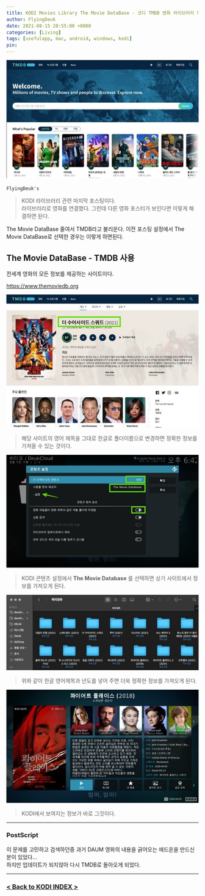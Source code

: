```yaml
---
title: KODI Movies Library The Movie DataBase - 코디 TMDB 영화 라이브러리 데이터베이스 연결법 (for Mac, Android, Windows)
author: FlyingDeuk
date: 2021-08-15 20:55:00 +0800
categories: [Living]
tags: [usefulapp, mac, android, windows, kodi]
pin:
---
```


![tmdb](/img/living/kodi/tmdb1.jpg)

`FlyingDeuk's`
> KODI 라이브러리 관련 마지막 포스팅이다. <br>
라이브러리로 영화를 연결했다. 그런데 다른 영화 포스터가 보인다면 이렇게 해결하면 된다. <br>

The Movie DataBase 줄여서 TMDB라고 불리운다. 이전 포스팅 설정에서 The Movie DataBase로 선택한 경우는 이렇게 하면된다.


## The Movie DataBase - TMDB 사용
전세계 영화의 모든 정보를 제공하는 사이트이다. <br>

https://www.themoviedb.org

![tmdb](/img/living/kodi/tmdb2.jpg)
>해당 사이트의 영어 제목을 그대로 한글로 폴더이름으로 변경하면 정확한 정보를 가져올 수 있는 것이다.

![library](/img/living/kodi/library12.jpg)
> KODI 콘텐츠 설정에서 **The Movie Database** 를 선택하면 상기 사이트에서 정보를 가져오게 된다.

![tmdb](/img/living/kodi/tmdb3.jpg)
>위와 같이 한글 영어제목과 년도를 넣어 주면 더욱 정확한 정보를 가져오게 된다.

![library](/img/living/kodi/library17.jpg)
>KODI에서 보여지는 정보가 바로 그것이다.
---------------

### PostScript
이 문제를 고민하고 검색하던중 과거 DAUM 영화의 내용을 긁어오는 에드온을 만드신 분이 있었다...<br>
하지만 업데이트가 되지않아 다시 TMDB로 돌아오게 되었다.

-------

### [< Back to KODI INDEX >](/posts/KODI/)
